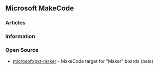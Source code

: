 ## Microsoft MakeCode


### Articles


### Information


### Open Source
- [microsoft/pxt-maker](https://github.com/microsoft/pxt-maker) - MakeCode target for "Maker" boards (beta)
